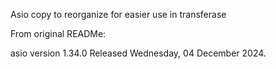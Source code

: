Asio copy to reorganize for easier use in transferase

From original READMe:

asio version 1.34.0
Released Wednesday, 04 December 2024.
